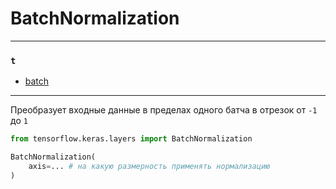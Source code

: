 # BatchNormalization

---
### `t`
* [batch](../../terms.md#batch)
---

Преобразует входные данные в пределах одного батча в отрезок от `-1` до `1`

```python
from tensorflow.keras.layers import BatchNormalization

BatchNormalization(
    axis=... # на какую размерность применять нормализацию 
)
```